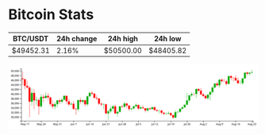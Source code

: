 # Bitcoin Stats

BTC/USDT|24h change|24h high|24h low|
|---|---|---|---|
|$49452.31|2.16%|$50500.00|$48405.82|

<img src="./chart.svg">
